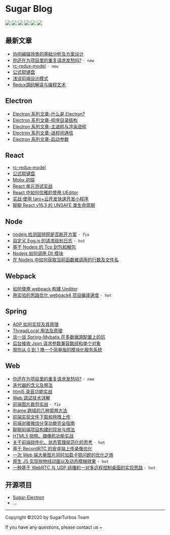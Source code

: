 # Sugar Blog

<!-- 简体中文 | [English](./README.md) -->

![](https://img.shields.io/badge/Author-SugarTeam-red.svg)
![](https://img.shields.io/badge/Category-Electron-blue.svg)
![](https://img.shields.io/badge/Category-React-yellowgreen.svg)
![](https://img.shields.io/badge/Category-Node-green.svg)
![](https://img.shields.io/badge/Category-Webpack-inactive.svg)
![](https://img.shields.io/badge/license-MIT-yellow.svg)

## 最新文章

- [协同编辑场景的基础分析及方案设计](https://github.com/SugarTurboS/Blogs/issues/47)
- [你还在为项目里的重复请求发愁吗?](https://github.com/SugarTurboS/Blogs/issues/44) `· new`
- [rc-redux-model](https://github.com/SugarTurboS/Blogs/issues/43) `· new`
- [公式软键盘](https://github.com/SugarTurboS/Blogs/issues/42)
- [浅谈前端设计模式](https://github.com/SugarTurboS/Blogs/issues/38)
- [Redux源码解读与编程艺术](https://github.com/SugarTurboS/Blogs/issues/39)

## Electron

- [Electron 系列文章-什么是 Electron?](https://github.com/SugarTurboS/Blogs/issues/4)
- [Electron 系列文章-程序目录结构](https://github.com/SugarTurboS/Blogs/issues/5)
- [Electron 系列文章-主进程与渲染进程](https://github.com/SugarTurboS/Blogs/issues/6)
- [Electron 系列文章-进程间通信](https://github.com/SugarTurboS/Blogs/issues/7)
- [Electron 系列文章-启动参数](https://github.com/SugarTurboS/Blogs/issues/8)

## React

- [rc-redux-model](https://github.com/SugarTurboS/Blogs/issues/43)
- [公式软键盘](https://github.com/SugarTurboS/Blogs/issues/42)
- [Mobx 初探](https://github.com/SugarTurboS/Blogs/issues/11)
- [React 单元测试实战](https://github.com/SugarTurboS/Blogs/issues/24) 
- [React 中如何优雅的使用 UEditor](https://github.com/SugarTurboS/Blogs/issues/9) 
- [实战·使用 taro+云开发快速开发小程序](https://github.com/SugarTurboS/Blogs/issues/32)
- [聊聊 React v16.3 的 UNSAFE 类生命周期](https://github.com/SugarTurboS/Blogs/issues/21)

## Node

- [nodejs 检测因特网是否断开方案](https://github.com/SugarTurboS/Blogs/issues/27)  `· fix`
- [自定义 Egg.js 的请求级别日志](https://github.com/SugarTurboS/Blogs/issues/3)  `· hot`
- [基于 Nodejs 的 Tcp 封包和解包](https://github.com/SugarTurboS/Blogs/issues/2)
- [Nodejs 如何调用 Dll 模块](https://github.com/SugarTurboS/Blogs/issues/16)
- [在 Nodejs 中如何获取当前函数被调用的行数及文件名](https://github.com/SugarTurboS/Blogs/issues/35)

## Webpack

- [如何使用 webpack 构建 Ueditor](https://github.com/SugarTurboS/Blogs/issues/1)
- [用实验的思路优化 webpack4 项目编译速度](https://github.com/SugarTurboS/Blogs/issues/31) `· hot`

## Spring

- [AOP 如何实现及其原理](https://github.com/SugarTurboS/Blogs/issues/36)
- [ThreadLocal 用法及原理](https://github.com/SugarTurboS/Blogs/issues/30)
- [谈一谈 Spring-Mybatis 在多数据源配置上的坑](https://github.com/SugarTurboS/Blogs/issues/37)
- [后台接收 Json 请求参数兼容数组和单个对象](https://github.com/SugarTurboS/Blogs/issues/34)
- [带你从 0 到 1 撸一个简单版的模块化服务系统 ](https://github.com/SugarTurboS/Blogs/issues/19) 

## Web

- [你还在为项目里的重复请求发愁吗?](https://github.com/SugarTurboS/Blogs/issues/44) `· new`
- [迭代器的含义及用法](https://github.com/SugarTurboS/Blogs/issues/15)
- [html5 录音功能实战](https://github.com/SugarTurboS/Blogs/issues/23) 
- [Web 调试技术详解](https://github.com/SugarTurboS/Blogs/issues/26)
- [前端图片裁剪实战](https://github.com/SugarTurboS/Blogs/issues/25)  `· fix`
- [iframe 跨域的几种常用方法](https://github.com/SugarTurboS/Blogs/issues/33)
- [前端实现文件下载和拖拽上传](https://github.com/SugarTurboS/Blogs/issues/10)
- [前端对接微信分享功能完全指南](https://github.com/SugarTurboS/Blogs/issues/22)
- [聊聊前端项目构建的现状与想法](https://github.com/SugarTurboS/Blogs/issues/20) 
- [HTML5 拍照、摄像机功能实战](https://github.com/SugarTurboS/Blogs/issues/18)
- [关于前端组件化、状态管理规范化的思考](https://github.com/SugarTurboS/Blogs/issues/17) `· hot`
- [基于 RecordRTC 的安卓端上传录像优化](https://github.com/SugarTurboS/Blogs/issues/28)
- [一次 Web 端大量图片同时加载卡顿问题的优化之旅](https://github.com/SugarTurboS/Blogs/issues/14)
- [原生 JS 实现抛物线动画以及动态模糊效果](https://github.com/SugarTurboS/Blogs/issues/12) `· hot`
- [一种基于 WebRTC 与 UDP 组播的一对多远程控制桌面的实现思路](https://github.com/SugarTurboS/Blogs/issues/13) `· hot`

## 开源项目

- [Sugar-Electron](https://github.com/SugarTurboS/Sugar-Electron)
- ...

---

Copyright ©2020 by SugarTurbos Team

If you have any questions, please contact us ~
